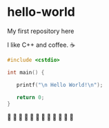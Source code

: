 # hello-world
My first repository here

I like C++ and coffee. :coffee:

```C++
#include <cstdio>

int main() {

   printf("\n Hello World!\n");
   
   return 0;
}
```

:tangerine: :lemon: :cherries: :strawberry: :peach: :pear: :melon: :apple: :banana: :grapes: :green_apple: :watermelon:
